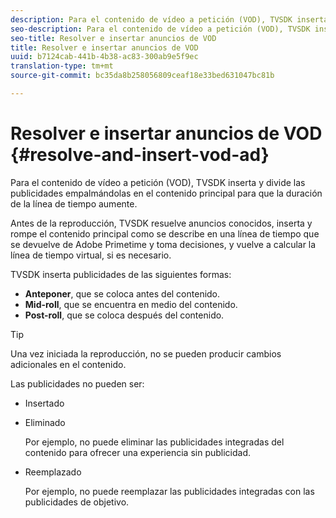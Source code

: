 ```yaml
---
description: Para el contenido de vídeo a petición (VOD), TVSDK inserta y divide las publicidades empalmándolas en el contenido principal para que la duración de la línea de tiempo aumente.
seo-description: Para el contenido de vídeo a petición (VOD), TVSDK inserta y divide las publicidades empalmándolas en el contenido principal para que la duración de la línea de tiempo aumente.
seo-title: Resolver e insertar anuncios de VOD
title: Resolver e insertar anuncios de VOD
uuid: b7124cab-441b-4b38-ac83-300ab9e5f9ec
translation-type: tm+mt
source-git-commit: bc35da8b258056809ceaf18e33bed631047bc81b

---
```



# Resolver e insertar anuncios de VOD {#resolve-and-insert-vod-ad}

Para el contenido de vídeo a petición (VOD), TVSDK inserta y divide las publicidades empalmándolas en el contenido principal para que la duración de la línea de tiempo aumente.

Antes de la reproducción, TVSDK resuelve anuncios conocidos, inserta y rompe el contenido principal como se describe en una línea de tiempo que se devuelve de Adobe Primetime y toma decisiones, y vuelve a calcular la línea de tiempo virtual, si es necesario.

TVSDK inserta publicidades de las siguientes formas:

* **Anteponer**, que se coloca antes del contenido.
* **Mid-roll**, que se encuentra en medio del contenido.
* **Post-roll**, que se coloca después del contenido.

>[!TIP]
>
>Una vez iniciada la reproducción, no se pueden producir cambios adicionales en el contenido.

Las publicidades no pueden ser:

* Insertado
* Eliminado

   Por ejemplo, no puede eliminar las publicidades integradas del contenido para ofrecer una experiencia sin publicidad.
* Reemplazado

   Por ejemplo, no puede reemplazar las publicidades integradas con las publicidades de objetivo.
